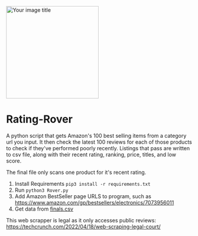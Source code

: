 <img src="https://github.com/Israel-Solano/Rating-Rover/blob/main/sd.png?raw=true" alt="Your image title" width="250"/>

# Rating-Rover

A python script that gets Amazon's 100 best selling items from a category url you input. It then check the latest 100 reviews for each of those products to check if they've performed poorly recently. Listings that pass are written to csv file, along with their recent rating, ranking, price, titles, and low score.

The final file only scans one product for it's recent rating.

1. Install Requirements `pip3 install -r requirements.txt`
2. Run `python3 Rover.py`
3. Add Amazon BestSeller page URLS to program, such as https://www.amazon.com/gp/bestsellers/electronics/7073956011
4. Get data from [finals.csv](finals.csv)

This web scrapper is legal as it only accesses public reviews: https://techcrunch.com/2022/04/18/web-scraping-legal-court/

